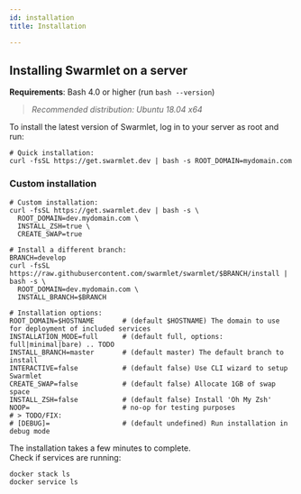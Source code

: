 ```yaml
---
id: installation
title: Installation

---
```


## Installing Swarmlet on a server
**Requirements**: Bash 4.0 or higher (run `bash --version`)  
> *Recommended distribution: Ubuntu 18.04 x64*  

To install the latest version of Swarmlet, log in to your server as root and run:  
```shell
# Quick installation:
curl -fsSL https://get.swarmlet.dev | bash -s ROOT_DOMAIN=mydomain.com
```

### Custom installation
```shell
# Custom installation:
curl -fsSL https://get.swarmlet.dev | bash -s \
  ROOT_DOMAIN=dev.mydomain.com \
  INSTALL_ZSH=true \
  CREATE_SWAP=true

# Install a different branch:
BRANCH=develop
curl -fsSL https://raw.githubusercontent.com/swarmlet/swarmlet/$BRANCH/install | bash -s \
  ROOT_DOMAIN=dev.mydomain.com \
  INSTALL_BRANCH=$BRANCH

# Installation options:
ROOT_DOMAIN=$HOSTNAME       # (default $HOSTNAME) The domain to use for deployment of included services
INSTALLATION_MODE=full      # (default full, options: full|minimal|bare) .. TODO
INSTALL_BRANCH=master       # (default master) The default branch to install
INTERACTIVE=false           # (default false) Use CLI wizard to setup Swarmlet
CREATE_SWAP=false           # (default false) Allocate 1GB of swap space
INSTALL_ZSH=false           # (default false) Install 'Oh My Zsh'
NOOP=                       # no-op for testing purposes
# > TODO/FIX:
# [DEBUG]=                  # (default undefined) Run installation in debug mode
```

The installation takes a few minutes to complete.  
Check if services are running:
```shell
docker stack ls
docker service ls
```
